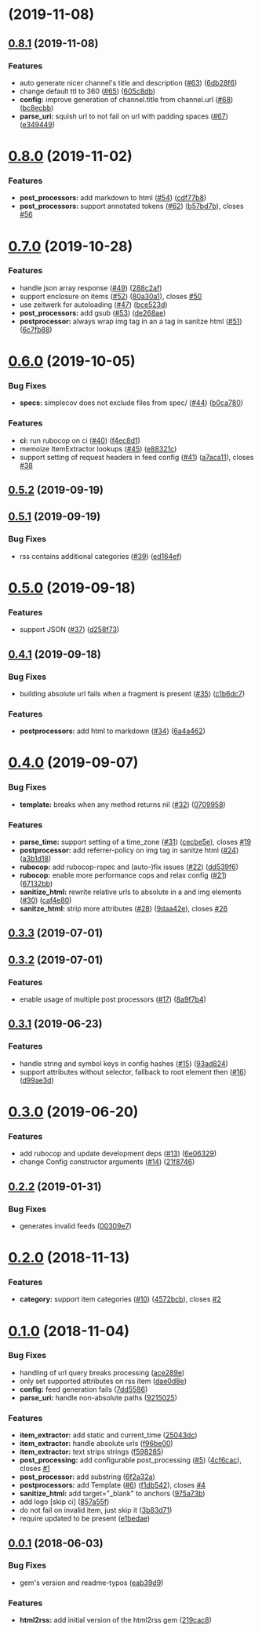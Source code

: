 # [](https://github.com/gildesmarais/html2rss/compare/v0.8.1...v) (2019-11-08)



## [0.8.1](https://github.com/gildesmarais/html2rss/compare/v0.8.0...v0.8.1) (2019-11-08)


### Features

* auto generate nicer channel's title and description ([#63](https://github.com/gildesmarais/html2rss/issues/63)) ([6db28f6](https://github.com/gildesmarais/html2rss/commit/6db28f6))
* change default ttl to 360 ([#65](https://github.com/gildesmarais/html2rss/issues/65)) ([605c8db](https://github.com/gildesmarais/html2rss/commit/605c8db))
* **config:** improve generation of channel.title from channel.url ([#68](https://github.com/gildesmarais/html2rss/issues/68)) ([bc8ecbb](https://github.com/gildesmarais/html2rss/commit/bc8ecbb))
* **parse_uri:** squish url to not fail on url with padding spaces ([#67](https://github.com/gildesmarais/html2rss/issues/67)) ([e349449](https://github.com/gildesmarais/html2rss/commit/e349449))



# [0.8.0](https://github.com/gildesmarais/html2rss/compare/v0.7.0...v0.8.0) (2019-11-02)


### Features

* **post_processors:** add markdown to html ([#54](https://github.com/gildesmarais/html2rss/issues/54)) ([cdf77b8](https://github.com/gildesmarais/html2rss/commit/cdf77b8))
* **post_processors:** support annotated tokens ([#62](https://github.com/gildesmarais/html2rss/issues/62)) ([b57bd7b](https://github.com/gildesmarais/html2rss/commit/b57bd7b)), closes [#56](https://github.com/gildesmarais/html2rss/issues/56)



# [0.7.0](https://github.com/gildesmarais/html2rss/compare/v0.6.0...v0.7.0) (2019-10-28)


### Features

* handle json array response ([#49](https://github.com/gildesmarais/html2rss/issues/49)) ([288c2af](https://github.com/gildesmarais/html2rss/commit/288c2af))
* support enclosure on items ([#52](https://github.com/gildesmarais/html2rss/issues/52)) ([80a30a1](https://github.com/gildesmarais/html2rss/commit/80a30a1)), closes [#50](https://github.com/gildesmarais/html2rss/issues/50)
* use zeitwerk for autoloading ([#47](https://github.com/gildesmarais/html2rss/issues/47)) ([bce523d](https://github.com/gildesmarais/html2rss/commit/bce523d))
* **post_processors:** add gsub ([#53](https://github.com/gildesmarais/html2rss/issues/53)) ([de268ae](https://github.com/gildesmarais/html2rss/commit/de268ae))
* **postprocessor:** always wrap img tag in an a tag in sanitze html ([#51](https://github.com/gildesmarais/html2rss/issues/51)) ([6c7fb88](https://github.com/gildesmarais/html2rss/commit/6c7fb88))



# [0.6.0](https://github.com/gildesmarais/html2rss/compare/v0.5.2...v0.6.0) (2019-10-05)


### Bug Fixes

* **specs:** simplecov does not exclude files from spec/ ([#44](https://github.com/gildesmarais/html2rss/issues/44)) ([b0ca780](https://github.com/gildesmarais/html2rss/commit/b0ca780))


### Features

* **ci:** run rubocop on ci ([#40](https://github.com/gildesmarais/html2rss/issues/40)) ([f4ec8d1](https://github.com/gildesmarais/html2rss/commit/f4ec8d1))
* memoize ItemExtractor lookups ([#45](https://github.com/gildesmarais/html2rss/issues/45)) ([e88321c](https://github.com/gildesmarais/html2rss/commit/e88321c))
* support setting of request headers in feed config ([#41](https://github.com/gildesmarais/html2rss/issues/41)) ([a7aca11](https://github.com/gildesmarais/html2rss/commit/a7aca11)), closes [#38](https://github.com/gildesmarais/html2rss/issues/38)



## [0.5.2](https://github.com/gildesmarais/html2rss/compare/v0.5.1...v0.5.2) (2019-09-19)



## [0.5.1](https://github.com/gildesmarais/html2rss/compare/v0.5.0...v0.5.1) (2019-09-19)


### Bug Fixes

* rss contains additional categories ([#39](https://github.com/gildesmarais/html2rss/issues/39)) ([ed164ef](https://github.com/gildesmarais/html2rss/commit/ed164ef))



# [0.5.0](https://github.com/gildesmarais/html2rss/compare/v0.4.1...v0.5.0) (2019-09-18)


### Features

* support JSON ([#37](https://github.com/gildesmarais/html2rss/issues/37)) ([d258f73](https://github.com/gildesmarais/html2rss/commit/d258f73))



## [0.4.1](https://github.com/gildesmarais/html2rss/compare/v0.4.0...v0.4.1) (2019-09-18)


### Bug Fixes

* building absolute url fails when a fragment is present ([#35](https://github.com/gildesmarais/html2rss/issues/35)) ([c1b6dc7](https://github.com/gildesmarais/html2rss/commit/c1b6dc7))


### Features

* **postprocessors:** add html to markdown ([#34](https://github.com/gildesmarais/html2rss/issues/34)) ([6a4a462](https://github.com/gildesmarais/html2rss/commit/6a4a462))



# [0.4.0](https://github.com/gildesmarais/html2rss/compare/v0.3.3...v0.4.0) (2019-09-07)


### Bug Fixes

* **template:** breaks when any method returns nil ([#32](https://github.com/gildesmarais/html2rss/issues/32)) ([0709958](https://github.com/gildesmarais/html2rss/commit/0709958))


### Features

* **parse_time:** support setting of a time_zone ([#31](https://github.com/gildesmarais/html2rss/issues/31)) ([cecbe5e](https://github.com/gildesmarais/html2rss/commit/cecbe5e)), closes [#19](https://github.com/gildesmarais/html2rss/issues/19)
* **postprocessor:** add referrer-policy on img tag in sanitze html ([#24](https://github.com/gildesmarais/html2rss/issues/24)) ([a3b1d18](https://github.com/gildesmarais/html2rss/commit/a3b1d18))
* **rubocop:** add rubocop-rspec and (auto-)fix issues ([#22](https://github.com/gildesmarais/html2rss/issues/22)) ([dd539f6](https://github.com/gildesmarais/html2rss/commit/dd539f6))
* **rubocop:** enable more performance cops and relax config ([#21](https://github.com/gildesmarais/html2rss/issues/21)) ([67132bb](https://github.com/gildesmarais/html2rss/commit/67132bb))
* **sanitize_html:** rewrite relative urls to absolute in a and img elements ([#30](https://github.com/gildesmarais/html2rss/issues/30)) ([caf4e80](https://github.com/gildesmarais/html2rss/commit/caf4e80))
* **sanitze_html:** strip more attributes ([#28](https://github.com/gildesmarais/html2rss/issues/28)) ([9daa42e](https://github.com/gildesmarais/html2rss/commit/9daa42e)), closes [#26](https://github.com/gildesmarais/html2rss/issues/26)



## [0.3.3](https://github.com/gildesmarais/html2rss/compare/v0.3.2...v0.3.3) (2019-07-01)



## [0.3.2](https://github.com/gildesmarais/html2rss/compare/v0.3.1...v0.3.2) (2019-07-01)


### Features

* enable usage of multiple post processors ([#17](https://github.com/gildesmarais/html2rss/issues/17)) ([8a9f7b4](https://github.com/gildesmarais/html2rss/commit/8a9f7b4))



## [0.3.1](https://github.com/gildesmarais/html2rss/compare/v0.3.0...v0.3.1) (2019-06-23)


### Features

* handle string and symbol keys in config hashes ([#15](https://github.com/gildesmarais/html2rss/issues/15)) ([93ad824](https://github.com/gildesmarais/html2rss/commit/93ad824))
* support attributes without selector, fallback to root element then ([#16](https://github.com/gildesmarais/html2rss/issues/16)) ([d99ae3d](https://github.com/gildesmarais/html2rss/commit/d99ae3d))



# [0.3.0](https://github.com/gildesmarais/html2rss/compare/v0.2.2...v0.3.0) (2019-06-20)


### Features

* add rubocop and update development deps ([#13](https://github.com/gildesmarais/html2rss/issues/13)) ([6e06329](https://github.com/gildesmarais/html2rss/commit/6e06329))
* change Config constructor arguments ([#14](https://github.com/gildesmarais/html2rss/issues/14)) ([21f8746](https://github.com/gildesmarais/html2rss/commit/21f8746))



## [0.2.2](https://github.com/gildesmarais/html2rss/compare/v0.2.0...v0.2.2) (2019-01-31)


### Bug Fixes

* generates invalid feeds ([00309e7](https://github.com/gildesmarais/html2rss/commit/00309e7))



# [0.2.0](https://github.com/gildesmarais/html2rss/compare/v0.1.0...v0.2.0) (2018-11-13)


### Features

* **category:** support item categories ([#10](https://github.com/gildesmarais/html2rss/issues/10)) ([4572bcb](https://github.com/gildesmarais/html2rss/commit/4572bcb)), closes [#2](https://github.com/gildesmarais/html2rss/issues/2)



# [0.1.0](https://github.com/gildesmarais/html2rss/compare/v0.0.1...v0.1.0) (2018-11-04)


### Bug Fixes

* handling of url query breaks processing ([ace289e](https://github.com/gildesmarais/html2rss/commit/ace289e))
* only set supported attributes on rss item ([dae0d8e](https://github.com/gildesmarais/html2rss/commit/dae0d8e))
* **config:** feed generation fails ([7dd5586](https://github.com/gildesmarais/html2rss/commit/7dd5586))
* **parse_uri:** handle non-absolute paths ([9215025](https://github.com/gildesmarais/html2rss/commit/9215025))


### Features

* **item_extractor:** add static and current_time ([25043dc](https://github.com/gildesmarais/html2rss/commit/25043dc))
* **item_extractor:** handle absolute urls ([f96be00](https://github.com/gildesmarais/html2rss/commit/f96be00))
* **item_extractor:** text strips strings ([f598285](https://github.com/gildesmarais/html2rss/commit/f598285))
* **post_processing:** add configurable post_processing ([#5](https://github.com/gildesmarais/html2rss/issues/5)) ([4cf6cac](https://github.com/gildesmarais/html2rss/commit/4cf6cac)), closes [#1](https://github.com/gildesmarais/html2rss/issues/1)
* **post_processor:** add substring ([6f2a32a](https://github.com/gildesmarais/html2rss/commit/6f2a32a))
* **postprocessors:** add Template ([#6](https://github.com/gildesmarais/html2rss/issues/6)) ([f1db542](https://github.com/gildesmarais/html2rss/commit/f1db542)), closes [#4](https://github.com/gildesmarais/html2rss/issues/4)
* **sanitize_html:** add target="_blank" to anchors ([975a73b](https://github.com/gildesmarais/html2rss/commit/975a73b))
* add logo [skip ci] ([857a55f](https://github.com/gildesmarais/html2rss/commit/857a55f))
* do not fail on invalid item, just skip it ([3b83d71](https://github.com/gildesmarais/html2rss/commit/3b83d71))
* require updated to be present ([e1bedae](https://github.com/gildesmarais/html2rss/commit/e1bedae))



## [0.0.1](https://github.com/gildesmarais/html2rss/compare/219cac8...v0.0.1) (2018-06-03)


### Bug Fixes

* gem's version and readme-typos ([eab39d9](https://github.com/gildesmarais/html2rss/commit/eab39d9))


### Features

* **html2rss:** add initial version of the html2rss gem ([219cac8](https://github.com/gildesmarais/html2rss/commit/219cac8))



